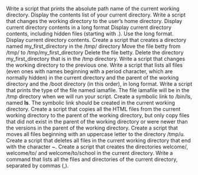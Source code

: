 Write a script that prints the absolute path name of the current working directory. 
Display the contents list of your current directory. 
Write a script that changes the working directory to the user’s home directory. 
Display current directory contents in a long format 
Display current directory contents, including hidden files (starting with .). Use the long format. 
Display current directory contents. 
Create a script that creates a directory named my_first_directory in the /tmp/ directory 
Move the file betty from /tmp/ to /tmp/my_first_directory
Delete the file betty. 
Delete the directory my_first_directory that is in the /tmp directory.
Write a script that changes the working directory to the previous one. 
Write a script that lists all files (even ones with names beginning with a period character, which are normally hidden) in the current directory and the parent of the working directory and the /boot directory (in this order), in long format.
Write a script that prints the type of the file named iamafile. The file iamafile will be in the /tmp directory when we will run your script. 
Create a symbolic link to /bin/ls, named __ls__. The symbolic link should be created in the current working directory. 
Create a script that copies all the HTML files from the current working directory to the parent of the working directory, but only copy files that did not exist in the parent of the working directory or were newer than the versions in the parent of the working directory. 
Create a script that moves all files beginning with an uppercase letter to the directory /tmp/u. 
Create a script that deletes all files in the current working directory that end with the character ~. 
Create a script that creates the directories welcome/, welcome/to/ and welcome/to/school in the current directory. 
Write a command that lists all the files and directories of the current directory, separated by commas (,).
